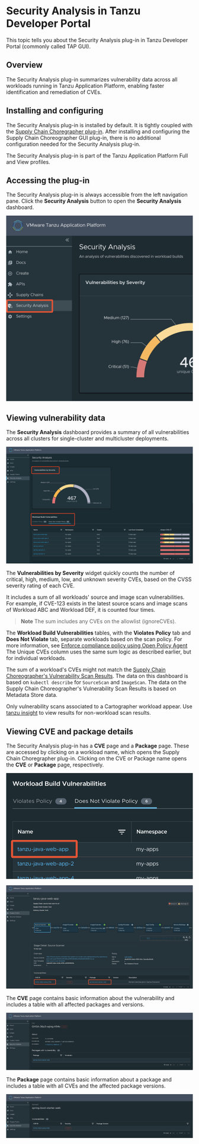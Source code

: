 # Security Analysis in Tanzu Developer Portal

This topic tells you about the Security Analysis plug-in in Tanzu Developer Portal
(commonly called TAP GUI).

## <a id="overview"></a> Overview

The Security Analysis plug-in summarizes vulnerability data across all workloads running in
Tanzu Application Platform, enabling faster identification and remediation of CVEs.

## <a id="install"></a> Installing and configuring

The Security Analysis plug-in is installed by default.
It is tightly coupled with the [Supply Chain Choregrapher plug-in](scc-tap-gui.hbs.md).
After installing and configuring the Supply Chain Choreographer GUI plug-in, there is no additional
configuration needed for the Security Analysis plug-in.

The Security Analysis plug-in is part of the Tanzu Application Platform Full and View profiles.

## <a id="accessing"></a> Accessing the plug-in

The Security Analysis plug-in is always accessible from the left navigation pane.
Click the **Security Analysis** button to open the **Security Analysis** dashboard.

![Screenshot of the Security Analysis GUI. The Security Analysis button is framed.](images/sagui-access-plug-in.png)

## <a id="viewing"></a> Viewing vulnerability data

The **Security Analysis** dashboard provides a summary of all vulnerabilities across all clusters for
single-cluster and multicluster deployments.

![Screenshot of vulnerability summaries in terms of severity and workload builds.](images/sagui-view-vulns.png)

The **Vulnerabilities by Severity** widget quickly counts the number of critical, high, medium, low,
and unknown severity CVEs, based on the CVSS severity rating of each CVE.

It includes a sum of all workloads' source and image scan vulnerabilities.
For example, if CVE-123 exists in the latest source scans and image scans of Workload ABC and
Workload DEF, it is counted four times.

> **Note** The sum includes any CVEs on the allowlist (ignoreCVEs).

The **Workload Build Vulnerabilities** tables, with the **Violates Policy** tab and
**Does Not Violate** tab, separate workloads based on the scan policy.
For more information, see
[Enforce compliance policy using Open Policy Agent](../../scst-scan/policies.hbs.md)
The Unique CVEs column uses the same sum logic as described earlier, but for individual workloads.

The sum of a workload's CVEs might not match the
[Supply Chain Choreographer's Vulnerability Scan Results](scc-tap-gui.hbs.md#sc-view-scan-results).
The data on this dashboard is based on `kubectl describe` for `SourceScan` and `ImageScan`.
The data on the Supply Chain Choreographer's Vulnerability Scan Results is based on Metadata Store data.

Only vulnerability scans associated to a Cartographer workload appear.
Use [tanzu insight](../../cli-plugins/insight/cli-overview.hbs.md) to view results for
non-workload scan results.

## <a id="accessing-details"></a> Viewing CVE and package details

The Security Analysis plug-in has a **CVE** page and a **Package** page.
These are accessed by clicking on a workload name, which opens the Supply Chain Choregrapher plug-in.
Clicking on the CVE or Package name opens the **CVE** or **Package** page, respectively.

![Close-up screenshot of the Workload Build vulnerability summary.](images/sagui-navigate-1.png)

![Screenshot of the Supply Chains page. In the Vulnerabilities table a CVE ID and Package name are framed.](images/sagui-navigate-2.png)

The **CVE** page contains basic information about the vulnerability and includes a table with
all affected packages and versions.

![Screenshot of the CVE page within the Security Analysis GUI.](images/sagui-cve-details.png)

The **Package** page contains basic information about a package and includes a table with all
CVEs and the affected package versions.

![Screenshot of the Package page within the Security Analysis GUI.](images/sagui-package-details.png)